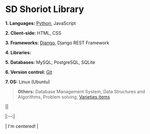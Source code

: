 # SD Shoriot Library

**1. Languages:** [Python](https://github.com/sdshoriot/SD-Shoriot-Library/tree/master/01.%20Languages/Python), JavaScript

**2. Client-side:** HTML, CSS

**3. Frameworks:** [Django](https://github.com/sdshoriot/SD-Shoriot-Library/tree/master/03.%20Frameworks/Django), Django REST Framework 

**4. Libraries:**   

**5. Databases:** MySQL, PostgreSQL, SQLite

**6. Version control:** [Git](https://github.com/sdshoriot/SD-Shoriot-Library/tree/master/06.%20Version%20control/Git)

**7. OS:** Linux (Ubuntu) 

> **Others:** Database Management System, Data Structures and Algorithms, Problem solving, [Varieties items](https://github.com/sdshoriot/SD-Shoriot-Library/tree/master/Others/Varieties%20items)

|| <!-- empty table header -->

|:--:| <!-- table header/body separator with center formatting -->

| I'm centered! | <!-- cell gets column's alignment -->